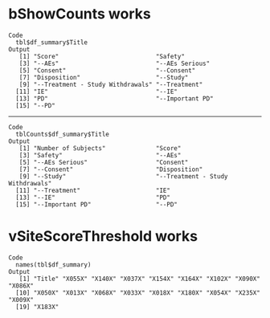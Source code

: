 # bShowCounts works

    Code
      tbl$df_summary$Title
    Output
       [1] "Score"                           "Safety"                         
       [3] "--AEs"                           "--AEs Serious"                  
       [5] "Consent"                         "--Consent"                      
       [7] "Disposition"                     "--Study"                        
       [9] "--Treatment - Study Withdrawals" "--Treatment"                    
      [11] "IE"                              "--IE"                           
      [13] "PD"                              "--Important PD"                 
      [15] "--PD"                           

---

    Code
      tblCounts$df_summary$Title
    Output
       [1] "Number of Subjects"              "Score"                          
       [3] "Safety"                          "--AEs"                          
       [5] "--AEs Serious"                   "Consent"                        
       [7] "--Consent"                       "Disposition"                    
       [9] "--Study"                         "--Treatment - Study Withdrawals"
      [11] "--Treatment"                     "IE"                             
      [13] "--IE"                            "PD"                             
      [15] "--Important PD"                  "--PD"                           

# vSiteScoreThreshold works

    Code
      names(tbl$df_summary)
    Output
       [1] "Title" "X055X" "X140X" "X037X" "X154X" "X164X" "X102X" "X090X" "X086X"
      [10] "X050X" "X013X" "X068X" "X033X" "X018X" "X180X" "X054X" "X235X" "X009X"
      [19] "X183X"

